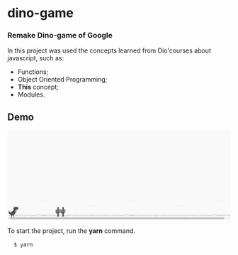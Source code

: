 # dino-game
### Remake Dino-game of Google

In this project was used the concepts learned from Dio'courses about javascript, such as:

- Functions;
- Object Oriented Programming;
- <b>This</b> concept;
- Modules.

## Demo

![Alt Text](dino-demo.gif)


To start the project, run the <b>yarn</b> command.

```
  $ yarn
```
